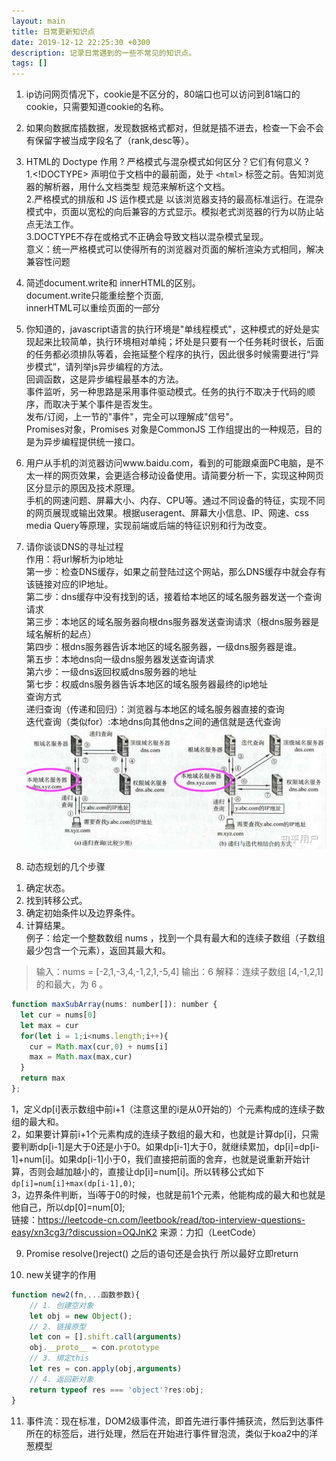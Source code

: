 ```yaml
---
layout: main
title: 日常更新知识点
date: 2019-12-12 22:25:30 +0300
description: 记录日常遇到的一些不常见的知识点。
tags: []
---
```


1. ip访问网页情况下，cookie是不区分的，80端口也可以访问到81端口的cookie，只需要知道cookie的名称。

2. 如果向数据库插数据，发现数据格式都对，但就是插不进去，检查一下会不会有保留字被当成字段名了（rank,desc等）。

3. HTML的 Doctype 作用 ?  严格模式与混杂模式如何区分？它们有何意义 ?  
1.<!DOCTYPE> 声明位于文档中的最前面，处于 `<html>` 标签之前。告知浏览器的解析器，用什么文档类型 规范来解析这个文档。  
2.严格模式的排版和 JS 运作模式是 以该浏览器支持的最高标准运行。在混杂模式中，页面以宽松的向后兼容的方式显示。模拟老式浏览器的行为以防止站点无法工作。  
3.DOCTYPE不存在或格式不正确会导致文档以混杂模式呈现。  
意义：统一严格模式可以使得所有的浏览器对页面的解析渲染方式相同，解决兼容性问题  

4. 简述document.write和 innerHTML的区别。  
document.write只能重绘整个页面,  
innerHTML可以重绘页面的一部分  

5. 你知道的，javascript语言的执行环境是"单线程模式"，这种模式的好处是实现起来比较简单，执行环境相对单纯；坏处是只要有一个任务耗时很长，后面的任务都必须排队等着，会拖延整个程序的执行，因此很多时候需要进行“异步模式”，请列举js异步编程的方法。  
回调函数，这是异步编程最基本的方法。  
事件监听，另一种思路是采用事件驱动模式。任务的执行不取决于代码的顺序，而取决于某个事件是否发生。  
发布/订阅，上一节的"事件"，完全可以理解成"信号"。  
Promises对象，Promises 对象是CommonJS 工作组提出的一种规范，目的是为异步编程提供统一接口。  

6. 用户从手机的浏览器访问www.baidu.com，看到的可能跟桌面PC电脑，是不太一样的网页效果，会更适合移动设备使用。请简要分析一下，实现这种网页区分显示的原因及技术原理。  
手机的网速问题、屏幕大小、内存、CPU等。通过不同设备的特征，实现不同的网页展现或输出效果。根据useragent、屏幕大小信息、IP、网速、css media Query等原理，实现前端或后端的特征识别和行为改变。  

7. 请你谈谈DNS的寻址过程    
作用：将url解析为ip地址  
第一步：检查DNS缓存，如果之前登陆过这个网站，那么DNS缓存中就会存有该链接对应的IP地址。  
第二步：dns缓存中没有找到的话，接着给本地区的域名服务器发送一个查询请求  
第三步：本地区的域名服务器向根dns服务器发送查询请求（根dns服务器是域名解析的起点）  
第四步：根dns服务器告诉本地区的域名服务器，一级dns服务器是谁。  
第五步：本地dns向一级dns服务器发送查询请求  
第六步：一级dns返回权威dns服务器的地址  
第七步：权威dns服务器告诉本地区的域名服务器最终的ip地址  
查询方式  
递归查询（传递和回归）：浏览器与本地区的域名服务器直接的查询  
迭代查询（类似for）:本地dns向其他dns之间的通信就是迭代查询  
![初始路由定义](../assets/img/2077-01-01/DNS解析ip.jpg "初始路由定义")

8. 动态规划的几个步骤  
  1) 确定状态。  
  2) 找到转移公式。  
  3) 确定初始条件以及边界条件。  
  4) 计算结果。  
  例子：给定一个整数数组 nums ，找到一个具有最大和的连续子数组（子数组最少包含一个元素），返回其最大和。
  > 输入：nums = [-2,1,-3,4,-1,2,1,-5,4]
  > 输出：6
  > 解释：连续子数组 [4,-1,2,1] 的和最大，为 6 。
  ```javascript
  function maxSubArray(nums: number[]): number {
    let cur = nums[0]
    let max = cur
    for(let i = 1;i<nums.length;i++){
      cur = Math.max(cur,0) + nums[i]
      max = Math.max(max,cur)
    }
    return max
  };
  ```
  1，定义dp[i]表示数组中前i+1（注意这里的i是从0开始的）个元素构成的连续子数组的最大和。  
  2，如果要计算前i+1个元素构成的连续子数组的最大和，也就是计算dp[i]，只需要判断dp[i-1]是大于0还是小于0。如果dp[i-1]大于0，就继续累加，dp[i]=dp[i-1]+num[i]。如果dp[i-1]小于0，我们直接把前面的舍弃，也就是说重新开始计算，否则会越加越小的，直接让dp[i]=num[i]。所以转移公式如下  
  `dp[i]=num[i]+max(dp[i-1],0)`;  
  3，边界条件判断，当i等于0的时候，也就是前1个元素，他能构成的最大和也就是他自己，所以dp[0]=num[0];   
  链接：https://leetcode-cn.com/leetbook/read/top-interview-questions-easy/xn3cg3/?discussion=OQJnK2
  来源：力扣（LeetCode）  

9. Promise resolve()reject() 之后的语句还是会执行 所以最好立即return  

10. new关键字的作用
```javascript
function new2(fn,...函数参数){
    // 1. 创建空对象
    let obj = new Object();
    // 2. 链接原型
    let con = [].shift.call(arguments) 
    obj.__proto__ = con.prototype
    // 3. 绑定this
    let res = con.apply(obj,arguments)
    // 4. 返回新对象
    return typeof res === 'object'?res:obj;
}
```
    
11. 事件流：现在标准，DOM2级事件流，即首先进行事件捕获流，然后到达事件所在的标签后，进行处理，然后在开始进行事件冒泡流，类似于koa2中的洋葱模型